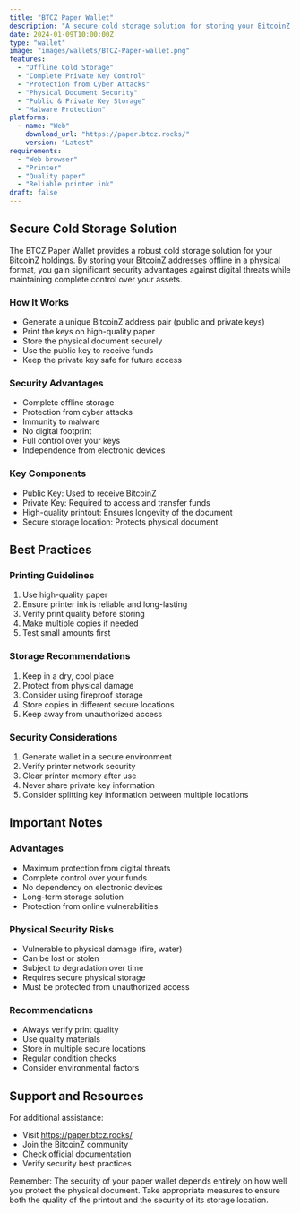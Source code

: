 ```yaml
---
title: "BTCZ Paper Wallet"
description: "A secure cold storage solution for storing your BitcoinZ offline as paper documents"
date: 2024-01-09T10:00:00Z
type: "wallet"
image: "images/wallets/BTCZ-Paper-wallet.png"
features:
  - "Offline Cold Storage"
  - "Complete Private Key Control"
  - "Protection from Cyber Attacks"
  - "Physical Document Security"
  - "Public & Private Key Storage"
  - "Malware Protection"
platforms:
  - name: "Web"
    download_url: "https://paper.btcz.rocks/"
    version: "Latest"
requirements:
  - "Web browser"
  - "Printer"
  - "Quality paper"
  - "Reliable printer ink"
draft: false
---
```


## Secure Cold Storage Solution

The BTCZ Paper Wallet provides a robust cold storage solution for your BitcoinZ holdings. By storing your BitcoinZ addresses offline in a physical format, you gain significant security advantages against digital threats while maintaining complete control over your assets.

### How It Works
- Generate a unique BitcoinZ address pair (public and private keys)
- Print the keys on high-quality paper
- Store the physical document securely
- Use the public key to receive funds
- Keep the private key safe for future access

### Security Advantages
- Complete offline storage
- Protection from cyber attacks
- Immunity to malware
- No digital footprint
- Full control over your keys
- Independence from electronic devices

### Key Components
- Public Key: Used to receive BitcoinZ
- Private Key: Required to access and transfer funds
- High-quality printout: Ensures longevity of the document
- Secure storage location: Protects physical document

## Best Practices

### Printing Guidelines
1. Use high-quality paper
2. Ensure printer ink is reliable and long-lasting
3. Verify print quality before storing
4. Make multiple copies if needed
5. Test small amounts first

### Storage Recommendations
1. Keep in a dry, cool place
2. Protect from physical damage
3. Consider using fireproof storage
4. Store copies in different secure locations
5. Keep away from unauthorized access

### Security Considerations
1. Generate wallet in a secure environment
2. Verify printer network security
3. Clear printer memory after use
4. Never share private key information
5. Consider splitting key information between multiple locations

## Important Notes

### Advantages
- Maximum protection from digital threats
- Complete control over your funds
- No dependency on electronic devices
- Long-term storage solution
- Protection from online vulnerabilities

### Physical Security Risks
- Vulnerable to physical damage (fire, water)
- Can be lost or stolen
- Subject to degradation over time
- Requires secure physical storage
- Must be protected from unauthorized access

### Recommendations
- Always verify print quality
- Use quality materials
- Store in multiple secure locations
- Regular condition checks
- Consider environmental factors

## Support and Resources

For additional assistance:
- Visit https://paper.btcz.rocks/
- Join the BitcoinZ community
- Check official documentation
- Verify security best practices

Remember: The security of your paper wallet depends entirely on how well you protect the physical document. Take appropriate measures to ensure both the quality of the printout and the security of its storage location.